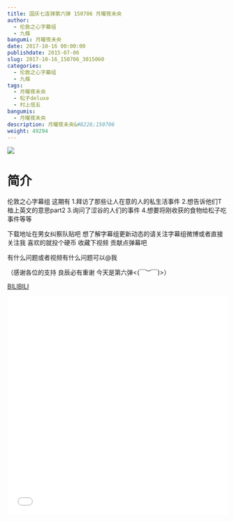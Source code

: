 ```yaml
---
title: 国庆七连弹第六弹 150706 月曜夜未央
author: 
  - 伦敦之心字幕组
  - 九條
bangumi: 月曜夜未央
date: 2017-10-16 00:00:00
publishdate: 2015-07-06
slug: 2017-10-16_150706_3015060
categories: 
  - 伦敦之心字幕组
  - 九條
tags: 
  - 月曜夜未央
  - 松子deluxe
  - 村上信五
bangumis: 
  - 月曜夜未央
description: 月曜夜未央&#8226;150706
weight: 49294
---
```


![](https://i.imgur.com/nXdznTt.jpg)

# 简介  
伦敦之心字幕组 这期有 1.拜访了那些让人在意的人的私生活事件 2.想告诉他们T桖上英文的意思part2 3.询问了涩谷的人们的事件 4.想要将刚收获的食物给松子吃事件等等 


下载地址在男女纠察队贴吧 想了解字幕组更新动态的请关注字幕组微博或者直接关注我 喜欢的就投个硬币 收藏下视频 贡献点弹幕吧


有什么问题或者视频有什么问题可以@我


（感谢各位的支持 良辰必有重谢 今天是第六弹&lt;(￣︶￣)&gt;）

  [BILIBILI](https://www.bilibili.com/video/av3015060/)


<div class="vcontainer">  <iframe class='video' src="//www.bilibili.com/blackboard/player.html?aid=3015060" width="100%" height="500" frameborder="0" allowfullscreen="allowfullscreen"></iframe></div>
